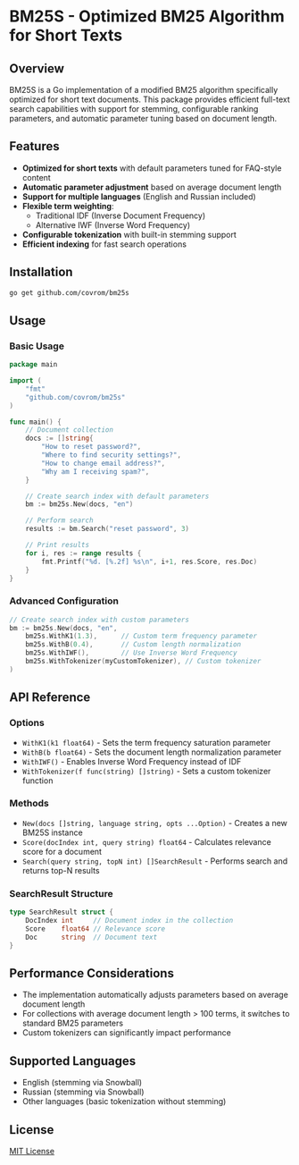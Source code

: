 # BM25S - Optimized BM25 Algorithm for Short Texts

## Overview

BM25S is a Go implementation of a modified BM25 algorithm specifically optimized for short text documents. This package provides efficient full-text search capabilities with support for stemming, configurable ranking parameters, and automatic parameter tuning based on document length.

## Features

- **Optimized for short texts** with default parameters tuned for FAQ-style content
- **Automatic parameter adjustment** based on average document length
- **Support for multiple languages** (English and Russian included)
- **Flexible term weighting**:
  - Traditional IDF (Inverse Document Frequency)
  - Alternative IWF (Inverse Word Frequency)
- **Configurable tokenization** with built-in stemming support
- **Efficient indexing** for fast search operations

## Installation

```bash
go get github.com/covrom/bm25s
```

## Usage

### Basic Usage

```go
package main

import (
	"fmt"
	"github.com/covrom/bm25s"
)

func main() {
	// Document collection
	docs := []string{
		"How to reset password?",
		"Where to find security settings?",
		"How to change email address?",
		"Why am I receiving spam?",
	}

	// Create search index with default parameters
	bm := bm25s.New(docs, "en")

	// Perform search
	results := bm.Search("reset password", 3)

	// Print results
	for i, res := range results {
		fmt.Printf("%d. [%.2f] %s\n", i+1, res.Score, res.Doc)
	}
}
```

### Advanced Configuration

```go
// Create search index with custom parameters
bm := bm25s.New(docs, "en",
	bm25s.WithK1(1.3),      // Custom term frequency parameter
	bm25s.WithB(0.4),       // Custom length normalization
	bm25s.WithIWF(),        // Use Inverse Word Frequency
	bm25s.WithTokenizer(myCustomTokenizer), // Custom tokenizer
)
```

## API Reference

### Options

- `WithK1(k1 float64)` - Sets the term frequency saturation parameter
- `WithB(b float64)` - Sets the document length normalization parameter
- `WithIWF()` - Enables Inverse Word Frequency instead of IDF
- `WithTokenizer(f func(string) []string)` - Sets a custom tokenizer function

### Methods

- `New(docs []string, language string, opts ...Option)` - Creates a new BM25S instance
- `Score(docIndex int, query string) float64` - Calculates relevance score for a document
- `Search(query string, topN int) []SearchResult` - Performs search and returns top-N results

### SearchResult Structure

```go
type SearchResult struct {
	DocIndex int     // Document index in the collection
	Score    float64 // Relevance score
	Doc      string  // Document text
}
```

## Performance Considerations

- The implementation automatically adjusts parameters based on average document length
- For collections with average document length > 100 terms, it switches to standard BM25 parameters
- Custom tokenizers can significantly impact performance

## Supported Languages

- English (stemming via Snowball)
- Russian (stemming via Snowball)
- Other languages (basic tokenization without stemming)

## License

[MIT License](LICENSE)